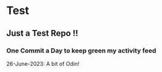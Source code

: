 # Test
## Just a Test Repo !!
### One Commit a Day to keep green my activity feed 

26-June-2023: A bit of Odin!


